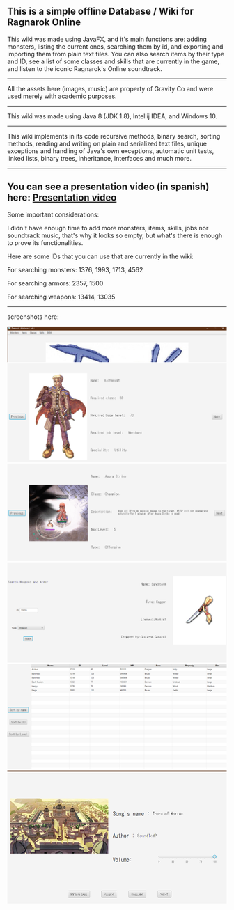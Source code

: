 This is a simple offline Database / Wiki for Ragnarok Online
-----------------------------------------------------------------------------------------------------------------------------------------------------------------------------------

This wiki was made using JavaFX, and it's main functions are: adding monsters, listing the current ones, searching them by id, and exporting and importing them from plain text files. You can also search items by their type and ID, see a list of some classes and skills that are currently in the game, and listen to the iconic Ragnarok's Online soundtrack.

-----------------------------------------------------------------------------------------------------------------------------------------------------------------------------------

All the assets here (images, music) are property of Gravity Co and were used merely with academic purposes.

-----------------------------------------------------------------------------------------------------------------------------------------------------------------------------------

This wiki was made using Java 8 (JDK 1.8), Intellij IDEA, and Windows 10.

-----------------------------------------------------------------------------------------------------------------------------------------------------------------------------------

This wiki implements in its code recursive methods, binary search, sorting methods, reading and writing on plain and serialized text files, unique exceptions and handling of Java's own exceptions, automatic unit tests, linked lists, binary trees, inheritance, interfaces and much more.

-----------------------------------------------------------------------------------------------------------------------------------------------------------------------------------

You can see a presentation video (in spanish) here: [Presentation video](https://youtu.be/fDYWWym5F6c)
-----------------------------------------------------------------------------------------------------------------------------------------------------------------------------------

Some important considerations:

I didn't have enough time to add more monsters, items, skills, jobs nor soundtrack music, that's why it looks so empty, but what's there is enough to prove its functionalities.

Here are some IDs that you can use that are currently in the wiki:

For searching monsters: 1376, 1993, 1713, 4562

For searching armors: 2357, 1500

For searching weapons: 13414, 13035

-----------------------------------------------------------------------------------------------------------------------------------------------------------------------------------
screenshots here:

![Alt text](screenshots/options.png?raw=true "options")
![Alt text](screenshots/jobs.png?raw=true "jobs")
![Alt text](screenshots/skills.png?raw=true "skills")
![Alt text](screenshots/weapon.png?raw=true "weapons")
![Alt text](screenshots/monster.png?raw=true "monsters")
![Alt text](screenshots/bgm.png?raw=true "bgm")





